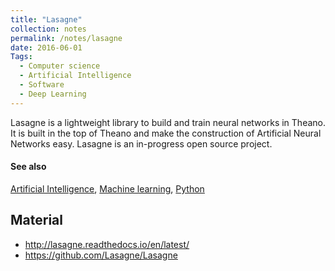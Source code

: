 ```yaml
---
title: "Lasagne"
collection: notes
permalink: /notes/lasagne
date: 2016-06-01
Tags:
  - Computer science
  - Artificial Intelligence
  - Software
  - Deep Learning
---
```


Lasagne is a lightweight library to build and train neural networks in Theano. It is built in the top of Theano and make the construction of Artificial Neural Networks easy. Lasagne is an in-progress open source project.


#### See also
[Artificial Intelligence](/notes/artificial_intelligence), [Machine learning](/notes/machine_learning), [Python](/notes/python)


## Material
* http://lasagne.readthedocs.io/en/latest/
* https://github.com/Lasagne/Lasagne






